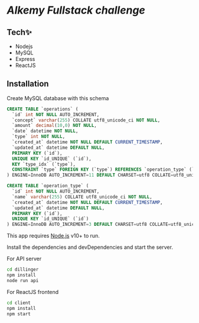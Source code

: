 
# _Alkemy Fullstack challenge_

## Tech✨
- Nodejs
- MySQL
- Express
- ReactJS

## Installation

Create MySQL database with this schema
```sql
CREATE TABLE `operations` (
  `id` int NOT NULL AUTO_INCREMENT,
  `concept` varchar(255) COLLATE utf8_unicode_ci NOT NULL,
  `amount` decimal(10,0) NOT NULL,
  `date` datetime NOT NULL,
  `type` int NOT NULL,
  `created_at` datetime NOT NULL DEFAULT CURRENT_TIMESTAMP,
  `updated_at` datetime DEFAULT NULL,
  PRIMARY KEY (`id`),
  UNIQUE KEY `id_UNIQUE` (`id`),
  KEY `type_idx` (`type`),
  CONSTRAINT `type` FOREIGN KEY (`type`) REFERENCES `operation_type` (`id`)
) ENGINE=InnoDB AUTO_INCREMENT=11 DEFAULT CHARSET=utf8 COLLATE=utf8_unicode_ci;
```

```sql
CREATE TABLE `operation_type` (
  `id` int NOT NULL AUTO_INCREMENT,
  `name` varchar(255) COLLATE utf8_unicode_ci NOT NULL,
  `created_at` datetime NOT NULL DEFAULT CURRENT_TIMESTAMP,
  `updated_at` datetime DEFAULT NULL,
  PRIMARY KEY (`id`),
  UNIQUE KEY `id_UNIQUE` (`id`)
) ENGINE=InnoDB AUTO_INCREMENT=3 DEFAULT CHARSET=utf8 COLLATE=utf8_unicode_ci;
```

This app requires [Node.js](https://nodejs.org/) v10+ to run.

Install the dependencies and devDependencies and start the server.

For API server

```sh
cd dillinger
npm install
node run api
```

For ReactJS frontend

```sh
cd client
npm install
npm start
```
